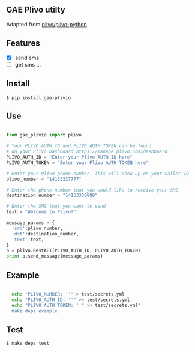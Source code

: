 GAE Plivo utilty
---

Adapted from [plivo/plivo-python](https://github.com/plivo/plivo-python)

Features
---

- [x] send sms
- [ ] get sms
...

Install
---

    $ pip install gae-plivio

Use
---

```python

from gae_plivio import plivo

# Your PLIVO_AUTH_ID and PLIVO_AUTH_TOKEN can be found
# on your Plivo Dashboard https://manage.plivo.com/dashboard
PLIVO_AUTH_ID = "Enter your Plivo AUTH ID here"
PLIVO_AUTH_TOKEN = "Enter your Plivo AUTH TOKEN here"

# Enter your Plivo phone number. This will show up on your caller ID
plivo_number = "14153337777"

# Enter the phone number that you would like to receive your SMS
destination_number = "14153338888"

# Enter the SMS that you want to send
text = "Welcome to Plivo!"

message_params = {
  'src':plivo_number,
  'dst':destination_number,
  'text':text,
}
p = plivo.RestAPI(PLIVO_AUTH_ID, PLIVO_AUTH_TOKEN)
print p.send_message(message_params)

```

Example
---

```bash

  echo "PLIVO_NUMBER: ''" > test/secrets.yml
  echo "PLIVO_AUTH_ID: ''" >> test/secrets.yml
  echo "PLIVO_AUTH_TOKEN: ''" >> test/secrets.yml"
  make deps example

```

Test
---

    $ make deps test